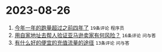 # 2023-08-26

1. [今年一年的跑量超过之前四年了](https://www.v2ex.com/t/968406) `19条评论` `程序员`
1. [用自家地址去帮人验证亚马逊卖家有何风险？](https://www.v2ex.com/t/968404) `16条评论` `问与答`
1. [有什么好的便宜的充值流量的途径](https://www.v2ex.com/t/968403) `13条评论` `问与答`
